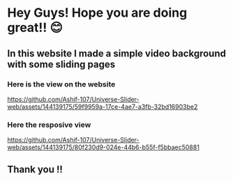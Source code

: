 <h1>Hey Guys! Hope you are doing great!! 😊</h1>

<h2>In this website I made a simple video background with some sliding pages</h2>

<h3>Here is the view on the website</h3>





https://github.com/Ashif-107/Universe-Slider-web/assets/144139175/59f9959a-17ce-4ae7-a3fb-32bd16903be2


<h3>Here the resposive view </h3>



https://github.com/Ashif-107/Universe-Slider-web/assets/144139175/80f230d9-024e-44b6-b55f-f5bbaec50881


<h2>Thank you !!</h3>
